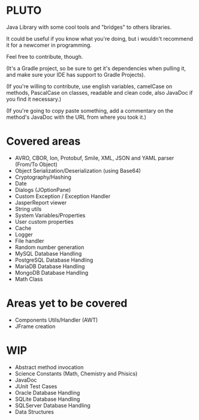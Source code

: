 # PLUTO
Java Library with some cool tools and "bridges" to others libraries.

It could be useful if you know what you're doing, but i wouldn't recommend it for a newcomer in programming.

Feel free to contribute, though.

(It's a Gradle project, so be sure to get it's dependencies when pulling it, and make sure your IDE has support to Gradle Projects).

(If you're willing to contribute, use english variables, camelCase on methods, PascalCase on classes, readable and clean code, also JavaDoc if you find it necessary.) 

(If you're going to copy paste something, add a commentary on the method's JavaDoc with the URL from where you took it.)

# Covered areas
* AVRO, CBOR, Ion, Protobuf, Smile, XML, JSON and YAML parser (From/To Object)
* Object Serialization/Deserialization (using Base64)
* Cryptography/Hashing
* Date
* Dialogs (JOptionPane)
* Custom Exception / Exception Handler
* JasperReport viewer
* String utils
* System Variables/Properties
* User custom properties
* Cache
* Logger
* File handler
* Random number generation
* MySQL Database Handling
* PostgreSQL Database Handling
* MariaDB Database Handling
* MongoDB Database Handling
* Math Class

# Areas yet to be covered
* Components Utils/Handler (AWT)
* JFrame creation

# WIP
* Abstract method invocation
* Science Constants (Math, Chemistry and Phisics)
* JavaDoc
* JUnit Test Cases
* Oracle Database Handling
* SQLite Database Handling
* SQLServer Database Handling
* Data Structures


